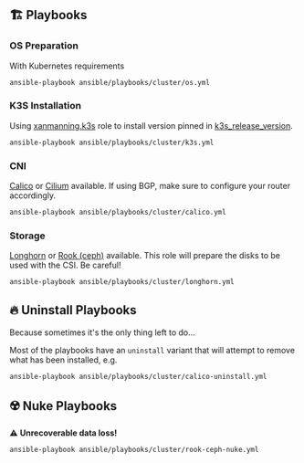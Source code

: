 ## :building_construction: Playbooks

### OS Preparation
With Kubernetes requirements
```bash
ansible-playbook ansible/playbooks/cluster/os.yml
```

### K3S Installation
Using [xanmanning.k3s](https://galaxy.ansible.com/xanmanning/k3s) role
to install version pinned in [k3s_release_version](https://github.com/Diaoul/home-operations/blob/main/ansible/inventory/group_vars/all/k3s.yml#L5).
```bash
ansible-playbook ansible/playbooks/cluster/k3s.yml
```

### CNI
[Calico](https://www.projectcalico.org/) or [Cilium](https://cilium.io/)
available. If using BGP, make sure to configure your router accordingly.
```bash
ansible-playbook ansible/playbooks/cluster/calico.yml
```

### Storage
[Longhorn](https://longhorn.io/) or [Rook (ceph)](https://rook.io/)
available. This role will prepare the disks to be used with the CSI.
Be careful!
```bash
ansible-playbook ansible/playbooks/cluster/longhorn.yml
```

## :fire: Uninstall Playbooks
Because sometimes it's the only thing left to do...

Most of the playbooks have an `uninstall` variant that will attempt to
remove what has been installed, e.g.
```bash
ansible-playbook ansible/playbooks/cluster/calico-uninstall.yml
```

## :radioactive: Nuke Playbooks
:warning: **Unrecoverable data loss!**
```bash
ansible-playbook ansible/playbooks/cluster/rook-ceph-nuke.yml
```
